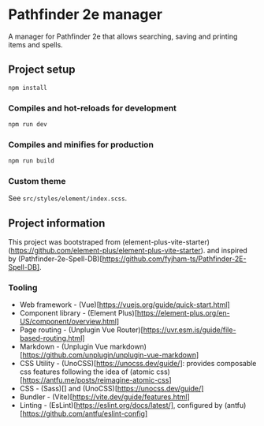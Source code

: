 # Pathfinder 2e manager

A manager for Pathfinder 2e that allows searching, saving and printing items and spells.

## Project setup

```bash
npm install
```

### Compiles and hot-reloads for development

```bash
npm run dev
```

### Compiles and minifies for production

```bash
npm run build
```

### Custom theme

See `src/styles/element/index.scss`.


## Project information

This project was bootstraped from (element-plus-vite-starter)(https://github.com/element-plus/element-plus-vite-starter). and inspired by (Pathfinder-2e-Spell-DB)[https://github.com/fyjham-ts/Pathfinder-2E-Spell-DB].

### Tooling

- Web framework - (Vue)[https://vuejs.org/guide/quick-start.html]
- Component library - (Element Plus)[https://element-plus.org/en-US/component/overview.html]
- Page routing - (Unplugin Vue Router)[https://uvr.esm.is/guide/file-based-routing.html]
- Markdown - (Unplugin Vue markdown)[https://github.com/unplugin/unplugin-vue-markdown]
- CSS Utility - (UnoCSS)[https://unocss.dev/guide/]: provides composable css features following the idea of (atomic css)[https://antfu.me/posts/reimagine-atomic-css]
- CSS - (Sass)[] and (UnoCSS)[https://unocss.dev/guide/]
- Bundler - (Vite)[https://vite.dev/guide/features.html] 
- Linting - (EsLint)[https://eslint.org/docs/latest/], configured by (antfu)[https://github.com/antfu/eslint-config]
